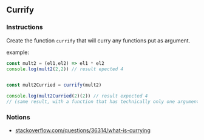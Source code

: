 ## Currify

### Instructions

Create the function `currify` that will curry any functions put as argument.

example:
```js
const mult2 = (el1,el2) => el1 * el2
console.log(mult2(2,2)) // result epected 4


const mult2Curried = currify(mult2)

console.log(mult2Curried(2)(2)) // result expected 4
// (same result, with a function that has technically only one argument)
```

### Notions

- [stackoverflow.com/questions/36314/what-is-currying](https://stackoverflow.com/questions/36314/what-is-currying)
